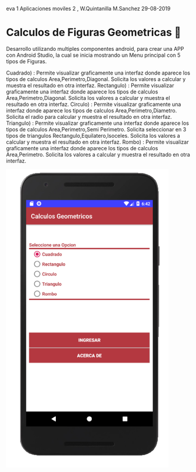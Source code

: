 
eva 1 Aplicaciones moviles 2 , W.Quintanilla M.Sanchez 29-08-2019
# Calculos de Figuras Geometricas :iphone:

Desarrollo utilizando multiples componentes android, para crear 
una APP con Android Studio, la cual se inicia mostrando un Menu principal con 5 tipos de Figuras.

Cuadrado)  : Permite visualizar graficamente una interfaz donde aparece 
  los tipos de calculos  Area,Perimetro,Diagonal. 
  Solicita los valores a calcular y muestra el resultado
  en otra interfaz.
Rectangulo)  : Permite visualizar graficamente una interfaz donde aparece 
  los tipos de calculos  Area,Perimetro,Diagonal. 
  Solicita los valores a calcular y muestra el resultado
  en otra interfaz.
Circulo)  : Permite visualizar graficamente una interfaz donde aparece 
  los tipos de calculos  Area,Perimetro,Diametro. 
  Solicita el radio para calcular y muestra el resultado
  en otra interfaz.
Triangulo)  : Permite visualizar graficamente una interfaz donde aparece 
  los tipos de calculos  Area,Perimetro,Semi Perimetro. 
  Solicita seleccionar en 3 tipos de triangulos Rectangulo,Equilatero,Isoceles.
  Solicita los valores a calcular y muestra el resultado
  en otra interfaz.
Rombo)  : Permite visualizar graficamente una interfaz donde aparece 
  los tipos de calculos  Area,Perimetro. 
  Solicita los valores a calcular y muestra el resultado
  en otra interfaz.


![CATALOGO HOGAR](https://github.com/mlucianosm/IONIC-CATALOGO-HOGAR/blob/master/src/assets/eva1Inicio.png)
